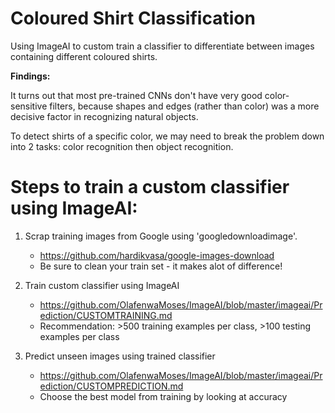 # Coloured Shirt Classification

Using ImageAI to custom train a classifier to differentiate between images containing different coloured shirts.

**Findings:**

It turns out that most pre-trained CNNs don't have very good color-sensitive filters, because shapes and edges (rather than color) was a more decisive factor in recognizing natural objects.

To detect shirts of a specific color, we may need to break the problem down into 2 tasks: color recognition then object recognition.


# Steps to train a custom classifier using ImageAI:

1. Scrap training images from Google using 'googledownloadimage'.
    - https://github.com/hardikvasa/google-images-download
    - Be sure to clean your train set - it makes alot of difference!
    
2. Train custom classifier using ImageAI
    - https://github.com/OlafenwaMoses/ImageAI/blob/master/imageai/Prediction/CUSTOMTRAINING.md
    - Recommendation: >500 training examples per class, >100 testing examples per class
    
3. Predict unseen images using trained classifier
    - https://github.com/OlafenwaMoses/ImageAI/blob/master/imageai/Prediction/CUSTOMPREDICTION.md
    - Choose the best model from training by looking at accuracy


